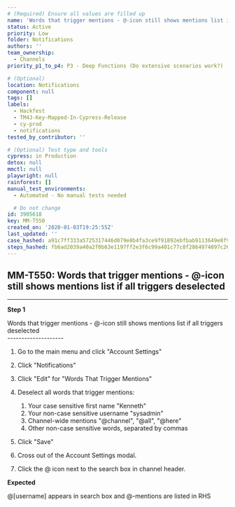 ```yaml
---
# (Required) Ensure all values are filled up
name: 'Words that trigger mentions - @-icon still shows mentions list if all triggers deselected'
status: Active
priority: Low
folder: Notifications
authors: ''
team_ownership:
  - Channels
priority_p1_to_p4: P3 - Deep Functions (Do extensive scenarios work?)

# (Optional)
location: Notifications
component: null
tags: []
labels:
  - Hackfest
  - TM4J-Key-Mapped-In-Cypress-Release
  - cy-prod
  - notifications
tested_by_contributor: ''

# (Optional) Test type and tools
cypress: in Production
detox: null
mmctl: null
playwright: null
rainforest: []
manual_test_environments:
  - Automated - No manual tests needed

  # Do not change
id: 3905618
key: MM-T550
created_on: '2020-01-03T19:25:55Z'
last_updated: ''
case_hashed: a91c7ff333a5725317446d079e8b4fa3ce9f91892ebfbab9113649e8f99d334fcf0f9c2f0a7aa35c4479ce58379a2b3c
steps_hashed: fb6ad2039a40a2f0b63e1197ff2e3f6c99a401c77c8f2864974897c268a4ee4a51a5c973fee4e0bf31effba380fe9a63
---
```


<!-- (Auto-generated) Based on frontmatter's "key" and "name" -->

## MM-T550: Words that trigger mentions - @-icon still shows mentions list if all triggers deselected

---

**Step 1**

Words that trigger mentions - @-icon still shows mentions list if all triggers deselected\
\--------------------

1. Go to the main menu and click "Account Settings"

2. Click "Notifications"

3. Click "Edit" for "Words That Trigger Mentions"

4. Deselect all words that trigger mentions:

   1. Your case sensitive first name "Kenneth"
   2. Your non-case sensitive username "sysadmin"
   3. Channel-wide mentions "@channel", "@all", "@here"
   4. Other non-case sensitive words, separated by commas

5. Click "Save"

6. Cross out of the Account Settings modal.

7. Click the @ icon next to the search box in channel header.

**Expected**

@\[username] appears in search box and @-mentions are listed in RHS
